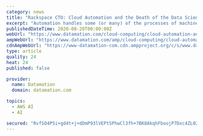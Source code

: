 ```yaml
---
category: news
title: "Rackspace CTO: Cloud Automation and the Death of the Data Scientist"
excerpt: "Automation handles some (or many) of the processes of machine learning. Next-gen applications like AWS's SageMaker Studio facilitate this by offering a cloud-based, intuitive visual interface that democratizes the act of data mining. Does this spell the ..."
publishedDateTime: 2020-08-20T00:00:00Z
webUrl: "https://www.datamation.com/cloud-computing/cloud-automation-and-the-death-of-the-data-scientist.html"
ampWebUrl: "https://www.datamation.com/amp/cloud-computing/cloud-automation-and-the-death-of-the-data-scientist.html"
cdnAmpWebUrl: "https://www-datamation-com.cdn.ampproject.org/c/s/www.datamation.com/amp/cloud-computing/cloud-automation-and-the-death-of-the-data-scientist.html"
type: article
quality: 24
heat: 24
published: false

provider:
  name: Datamation
  domain: datamation.com

topics:
  - AWS AI
  - AI

secured: "RvfSO4P5i+gd4t+j+dDmP93lVEPtSPhwCl3fh+7BK8AkqhFboojP7Dxc4ZL02ixWLNEzMrQ8szIY4vCm2qVTjSTpyOwmXdOQcIu2xTjQTyKLzWUofgH+pve0GNdGqw58PPN+rizoEaGPFMIWVfAXOqJyCC7rIbz6WG6fIiOg8pFb+bcZACTJ0ooTdeAYOdB7luTHuxYMihH8P0ilSsYhHrEtVDoE5RFLk+Rwe+6dNP7HVA6mw5E8/PWdgZW3JnS14hCb59A1n/taiMZ0uXAoR1v8jqy5TSnwKghrXEDtt1J5eQVooMTncRYPomC8fd6F4yTquPvx0UsFGQEhQNjydQ==;kXwmxthSitZLRCS1U2Ryzw=="
---
```


